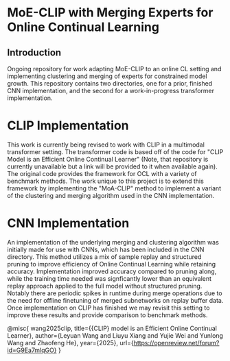 # MoE-CLIP with Merging Experts for Online Continual Learning

## Introduction
Ongoing repository for work adapting MoE-CLIP to an online CL setting and implementing clustering and merging of experts for constrained model growth. This repository contains two directories, one for a prior, finished CNN implementation, and the second for a work-in-progress transformer implementation.


# CLIP Implementation
This work is currently being revised to work with CLIP in a multimodal transformer setting. The transformer code is based off of the code for "CLIP Model is an Efficient Online Continual Learner" (Note, that repository is currently unavailable but a link will be provided to it when available again). The original code provides the framework for OCL with a variety of benchmark methods. The work unique to this project is to extend this framework by implementing the "MoA-CLIP" method to implement a variant of the clustering and merging algorithm used in the CNN implementation. 



# CNN Implementation
An implementation of the underlying merging and clustering algorithm was initially made for use with CNNs, which has been included in the CNN directory. This method utilizes a mix of sample replay and structured pruning to improve efficiency of Online Continual Learning while retaining accuracy. Implementation improved accuracy compared to pruning along, while the training time needed was signficantly lower than an equivalent replay approach applied to the full model without structured pruning. Notably there are periodic spikes in runtime during merge operations due to the need for offline finetuning of merged subnetworks on replay buffer data. Once implementation on CLIP has finished we may revisit this setting to improve these results and provide comparison to benchmark methods.






@misc{
wang2025clip,
title={{CLIP} model is an Efficient Online Continual Learner},
author={Leyuan Wang and Liuyu Xiang and Yujie Wei and Yunlong Wang and Zhaofeng He},
year={2025},
url={https://openreview.net/forum?id=G9Ea7mlqGO}
}
